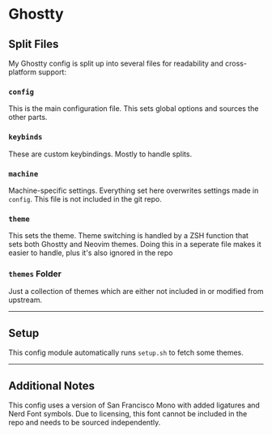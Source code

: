 # Ghostty

## Split Files

My Ghostty config is split up into several files for readability and
cross-platform support:

### `config`

This is the main configuration file. This sets global options and sources the
other parts.

### `keybinds`

These are custom keybindings. Mostly to handle splits.

### `machine`

Machine-specific settings. Everything set here overwrites settings made in
`config`. This file is not included in the git repo.

### `theme`

This sets the theme. Theme switching is handled by a ZSH function that sets both
Ghostty and Neovim themes. Doing this in a seperate file makes it easier to
handle, plus it's also ignored in the repo

### `themes` Folder

Just a collection of themes which are either not included in or modified from upstream.

---

## Setup

This config module automatically runs `setup.sh` to fetch some themes.

---

## Additional Notes

This config uses a version of San Francisco Mono with added ligatures and Nerd
Font symbols. Due to licensing, this font cannot be included in the repo and
needs to be sourced independently.
